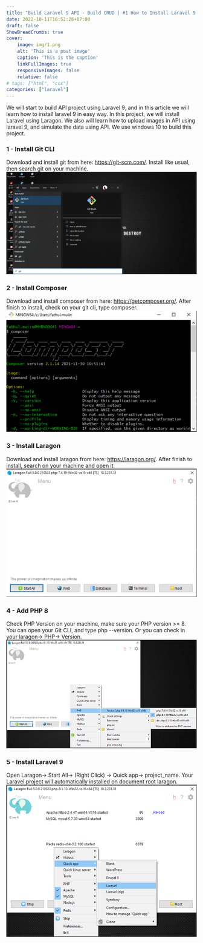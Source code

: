 ```yaml
---
title: "Build Laravel 9 API - Build CRUD | #1 How to Install Laravel 9 in Windows"
date: 2022-10-11T16:52:26+07:00
draft: false
ShowBreadCrumbs: true
cover:
    image: img/1.png
    alt: 'This is a post image'
    caption: 'This is the caption'
    linkFullImages: true
    responsiveImages: false
    relative: false
# tags: ["html", "css"]
categories: ["laravel"]
---
```

We will start to build API project using Laravel 9, and in this article we will learn how to install laravel 9 in easy way. In this project, we will install Laravel using Laragon. We also will learn how to upload images in API using laravel 9, and simulate the data using API. We use windows 10 to build this project. 
### 1 - Install Git CLI
Download and install git from here: https://git-scm.com/. Install like usual, then search git on your machine. 
![git](https://raw.githubusercontent.com/fmuiin14/fmuiin14.github.io/d3fd5981d9247a017e111966c18037a1ccbd8c06/content/posts/images/1.git.png)
### 2 - Install Composer
Download and install composer from here: https://getcomposer.org/. After finish to install, check on your git cli, type composer.
![composer](https://raw.githubusercontent.com/fmuiin14/fmuiin14.github.io/d3fd5981d9247a017e111966c18037a1ccbd8c06/content/posts/images/2.%20composer.png)
### 3 - Install Laragon
Download and install laragon from here: https://laragon.org/. After finish to install, search on your machine and open it.
![laragon](https://raw.githubusercontent.com/fmuiin14/fmuiin14.github.io/d3fd5981d9247a017e111966c18037a1ccbd8c06/content/posts/images/3.%20laragon.png)
### 4 - Add PHP 8
Check PHP Version on your machine, make sure your PHP version >= 8. You can open your Git CLI, and type php --version. Or you can check in your laragon-> PHP-> Version.
![laragon](https://raw.githubusercontent.com/fmuiin14/fmuiin14.github.io/d3fd5981d9247a017e111966c18037a1ccbd8c06/content/posts/images/4.%20check%20php.png)
### 5 - Install Laravel 9
Open Laragon-> Start All-> (Right Click) ->  Quick app-> project_name.
Your Laravel project will automatically installed on document root laragon.
![laravel9](https://raw.githubusercontent.com/fmuiin14/fmuiin14.github.io/d3fd5981d9247a017e111966c18037a1ccbd8c06/content/posts/images/5.%20install%20laravel.png)
